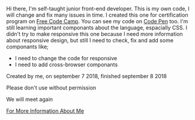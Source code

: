 <!DOCTYPE html>
<html>
  <head>
  </head>
  <body>
  <p>Hi there, I'm self-taught junior front-end developer. This is my own code, I will change and fix many issues in time. I created this one for certification program on <a href="https://learn.freecodecamp.org">Free Code Camp</a>. You can see my code on <a href="https://codepen.io/devil1cal/full/OoOMob">Code Pen</a> too. I'm still learning important componants about the language, espacially CSS. I didn't try to make responsive this one because I need more information about responsive design, but still I need to check, fix and add some componants like;</p>
    <ul>
      <li>I need to change the code for responsive</li>
      <li>I need to add cross-browser componants</li>
     </ul>
   <p>Created by me, on september 7 2018, finished september 8 2018</p>
    <p>Please don't use without permission</p>
    <p>We will meet again</p> 
    <p><a href="https://www.linkedin.com/in/damlaumar/">For More Information About Me</a></p>
  </body>
  </html>
